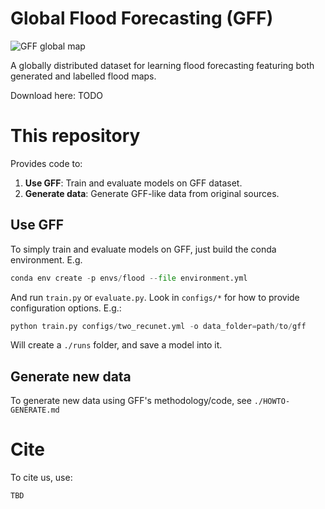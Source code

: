 # Global Flood Forecasting (GFF)

![GFF global map](./gff_map.png)

A globally distributed dataset for learning flood forecasting featuring both generated and labelled flood maps.

Download here: TODO

# This repository

Provides code to:

1. **Use GFF**: Train and evaluate models on GFF dataset.
2. **Generate data**: Generate GFF-like data from original sources.

## Use GFF

To simply train and evaluate models on GFF, just build the conda environment. E.g.

```python
conda env create -p envs/flood --file environment.yml
```

And run `train.py` or `evaluate.py`. Look in `configs/*` for how to provide configuration options. E.g.:

```python
python train.py configs/two_recunet.yml -o data_folder=path/to/gff
```

Will create a `./runs` folder, and save a model into it.

## Generate new data

To generate new data using GFF's methodology/code, see `./HOWTO-GENERATE.md`

# Cite

To cite us, use:

```
TBD
```

